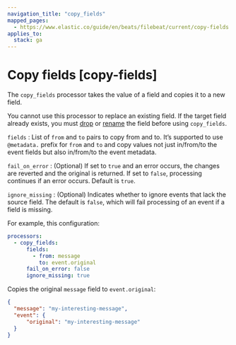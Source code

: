 ```yaml
---
navigation_title: "copy_fields"
mapped_pages:
  - https://www.elastic.co/guide/en/beats/filebeat/current/copy-fields.html
applies_to:
  stack: ga
---
```


# Copy fields [copy-fields]


The `copy_fields` processor takes the value of a field and copies it to a new field.

You cannot use this processor to replace an existing field. If the target field already exists, you must [drop](/reference/filebeat/drop-fields.md) or [rename](/reference/filebeat/rename-fields.md) the field before using `copy_fields`.

`fields`
:   List of `from` and `to` pairs to copy from and to. It’s supported to use `@metadata.` prefix for `from` and `to` and copy values not just in/from/to the event fields but also in/from/to the event metadata.

`fail_on_error`
:   (Optional) If set to `true` and an error occurs, the changes are reverted and the original is returned. If set to `false`, processing continues if an error occurs. Default is `true`.

`ignore_missing`
:   (Optional) Indicates whether to ignore events that lack the source field. The default is `false`, which will fail processing of an event if a field is missing.

For example, this configuration:

```yaml
processors:
  - copy_fields:
      fields:
        - from: message
          to: event.original
      fail_on_error: false
      ignore_missing: true
```

Copies the original `message` field to `event.original`:

```json
{
  "message": "my-interesting-message",
  "event": {
      "original": "my-interesting-message"
  }
}
```

